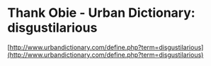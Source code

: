 <!--
id: 1012597
link: http://tumblr.atmos.org/post/1012597/thank-obie-urban-dictionary-disgustilarious
slug: thank-obie-urban-dictionary-disgustilarious
date: Tue Apr 17 2007 20:31:20 GMT-0700 (PDT)
publish: 2007-04-017
tags: 
title: Thank Obie - Urban Dictionary: disgustilarious
-->


Thank Obie - Urban Dictionary: disgustilarious
==============================================

[http://www.urbandictionary.com/define.php?term=disgustilarious](http://www.urbandictionary.com/define.php?term=disgustilarious)


